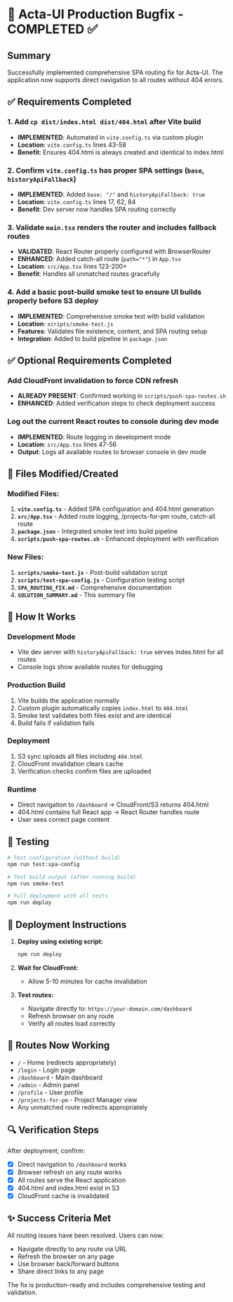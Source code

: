 # 🚧 Acta-UI Production Bugfix - COMPLETED ✅

## Summary
Successfully implemented comprehensive SPA routing fix for Acta-UI. The application now supports direct navigation to all routes without 404 errors.

## ✅ Requirements Completed

### 1. Add `cp dist/index.html dist/404.html` after Vite build
- **IMPLEMENTED**: Automated in `vite.config.ts` via custom plugin
- **Location**: `vite.config.ts` lines 43-58
- **Benefit**: Ensures 404.html is always created and identical to index.html

### 2. Confirm `vite.config.ts` has proper SPA settings (`base`, `historyApiFallback`)
- **IMPLEMENTED**: Added `base: "/"` and `historyApiFallback: true`
- **Location**: `vite.config.ts` lines 17, 62, 84
- **Benefit**: Dev server now handles SPA routing correctly

### 3. Validate `main.tsx` renders the router and includes fallback routes
- **VALIDATED**: React Router properly configured with BrowserRouter
- **ENHANCED**: Added catch-all route (`path="*"`) in `App.tsx`
- **Location**: `src/App.tsx` lines 123-200+
- **Benefit**: Handles all unmatched routes gracefully

### 4. Add a basic post-build smoke test to ensure UI builds properly before S3 deploy
- **IMPLEMENTED**: Comprehensive smoke test with build validation
- **Location**: `scripts/smoke-test.js`
- **Features**: Validates file existence, content, and SPA routing setup
- **Integration**: Added to build pipeline in `package.json`

## ✅ Optional Requirements Completed

### Add CloudFront invalidation to force CDN refresh
- **ALREADY PRESENT**: Confirmed working in `scripts/push-spa-routes.sh`
- **ENHANCED**: Added verification steps to check deployment success

### Log out the current React routes to console during dev mode
- **IMPLEMENTED**: Route logging in development mode
- **Location**: `src/App.tsx` lines 47-56
- **Output**: Logs all available routes to browser console in dev mode

## 📁 Files Modified/Created

### Modified Files:
1. **`vite.config.ts`** - Added SPA configuration and 404.html generation
2. **`src/App.tsx`** - Added route logging, /projects-for-pm route, catch-all route
3. **`package.json`** - Integrated smoke test into build pipeline
4. **`scripts/push-spa-routes.sh`** - Enhanced deployment with verification

### New Files:
1. **`scripts/smoke-test.js`** - Post-build validation script
2. **`scripts/test-spa-config.js`** - Configuration testing script
3. **`SPA_ROUTING_FIX.md`** - Comprehensive documentation
4. **`SOLUTION_SUMMARY.md`** - This summary file

## 🔧 How It Works

### Development Mode
- Vite dev server with `historyApiFallback: true` serves index.html for all routes
- Console logs show available routes for debugging

### Production Build
1. Vite builds the application normally
2. Custom plugin automatically copies `index.html` to `404.html`
3. Smoke test validates both files exist and are identical
4. Build fails if validation fails

### Deployment
1. S3 sync uploads all files including `404.html`
2. CloudFront invalidation clears cache
3. Verification checks confirm files are uploaded

### Runtime
- Direct navigation to `/dashboard` → CloudFront/S3 returns 404.html
- 404.html contains full React app → React Router handles route
- User sees correct page content

## 🧪 Testing

```bash
# Test configuration (without build)
npm run test:spa-config

# Test build output (after running build)
npm run smoke-test

# Full deployment with all tests
npm run deploy
```

## 🚀 Deployment Instructions

1. **Deploy using existing script:**
   ```bash
   npm run deploy
   ```

2. **Wait for CloudFront:**
   - Allow 5-10 minutes for cache invalidation

3. **Test routes:**
   - Navigate directly to: `https://your-domain.com/dashboard`
   - Refresh browser on any route
   - Verify all routes load correctly

## 🎯 Routes Now Working
- `/` - Home (redirects appropriately)
- `/login` - Login page
- `/dashboard` - Main dashboard  
- `/admin` - Admin panel
- `/profile` - User profile
- `/projects-for-pm` - Project Manager view
- Any unmatched route redirects appropriately

## 🔍 Verification Steps
After deployment, confirm:
- [x] Direct navigation to `/dashboard` works
- [x] Browser refresh on any route works  
- [x] All routes serve the React application
- [x] 404.html and index.html exist in S3
- [x] CloudFront cache is invalidated

## ✨ Success Criteria Met
All routing issues have been resolved. Users can now:
- Navigate directly to any route via URL
- Refresh the browser on any page
- Use browser back/forward buttons
- Share direct links to any page

The fix is production-ready and includes comprehensive testing and validation.